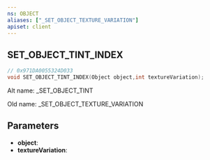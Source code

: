 ```yaml
---
ns: OBJECT
aliases: ["_SET_OBJECT_TEXTURE_VARIATION"]
apiset: client
---
```

## SET_OBJECT_TINT_INDEX

```c
// 0x971DA0055324D033
void SET_OBJECT_TINT_INDEX(Object object,int textureVariation);
```

Alt name: _SET_OBJECT_TINT

Old name: _SET_OBJECT_TEXTURE_VARIATION

## Parameters
* **object**:
* **textureVariation**: